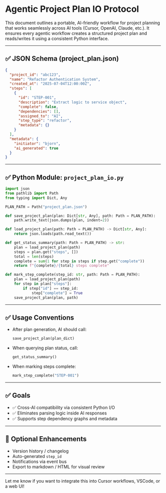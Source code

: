 # Agentic Project Plan IO Protocol

This document outlines a portable, AI-friendly workflow for project planning that works seamlessly across AI tools (Cursor, OpenAI, Claude, etc.). It ensures every agentic workflow creates a structured project plan and reads/writes it using a consistent Python interface.

---

## ✅ JSON Schema (project\_plan.json)

```json
{
  "project_id": "abc123",
  "name": "Refactor Authentication System",
  "created_at": "2025-07-04T12:00:00Z",
  "steps": [
    {
      "id": "STEP-001",
      "description": "Extract logic to service object",
      "complete": false,
      "dependencies": [],
      "assigned_to": "AI",
      "step_type": "refactor",
      "metadata": {}
    }
  ],
  "metadata": {
    "initiator": "bjorn",
    "ai_generated": true
  }
}
```

---

## ✅ Python Module: `project_plan_io.py`

```python
import json
from pathlib import Path
from typing import Dict, Any

PLAN_PATH = Path("project_plan.json")

def save_project_plan(plan: Dict[str, Any], path: Path = PLAN_PATH):
    path.write_text(json.dumps(plan, indent=2))

def load_project_plan(path: Path = PLAN_PATH) -> Dict[str, Any]:
    return json.loads(path.read_text())

def get_status_summary(path: Path = PLAN_PATH) -> str:
    plan = load_project_plan(path)
    steps = plan.get("steps", [])
    total = len(steps)
    complete = sum(1 for step in steps if step.get("complete"))
    return f"{complete}/{total} steps complete"

def mark_step_complete(step_id: str, path: Path = PLAN_PATH):
    plan = load_project_plan(path)
    for step in plan["steps"]:
        if step["id"] == step_id:
            step["complete"] = True
    save_project_plan(plan, path)
```

---

## ✅ Usage Conventions

* After plan generation, AI should call:

  ```python
  save_project_plan(plan_dict)
  ```

* When querying plan status, call:

  ```python
  get_status_summary()
  ```

* When marking steps complete:

  ```python
  mark_step_complete("STEP-001")
  ```

---

## ✅ Goals

* ✅ Cross-AI compatibility via consistent Python I/O
* ✅ Eliminates parsing logic inside AI responses
* ✅ Supports step dependency graphs and metadata

---

## 🧠 Optional Enhancements

* Version history / changelog
* Auto-generated `step_id`
* Notifications via event bus
* Export to markdown / HTML for visual review

---

Let me know if you want to integrate this into Cursor workflows, VSCode, or a web UI!
